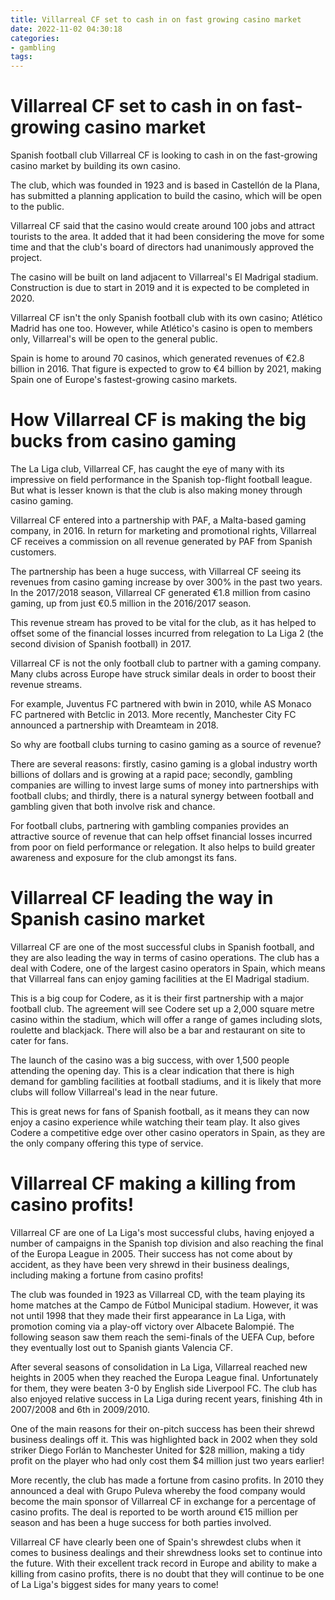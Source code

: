 ```yaml
---
title: Villarreal CF set to cash in on fast growing casino market
date: 2022-11-02 04:30:18
categories:
- gambling
tags:
---
```



#  Villarreal CF set to cash in on fast-growing casino market

Spanish football club Villarreal CF is looking to cash in on the fast-growing casino market by building its own casino.

The club, which was founded in 1923 and is based in Castellón de la Plana, has submitted a planning application to build the casino, which will be open to the public.

Villarreal CF said that the casino would create around 100 jobs and attract tourists to the area. It added that it had been considering the move for some time and that the club's board of directors had unanimously approved the project.

The casino will be built on land adjacent to Villarreal's El Madrigal stadium. Construction is due to start in 2019 and it is expected to be completed in 2020.

Villarreal CF isn't the only Spanish football club with its own casino; Atlético Madrid has one too. However, while Atlético's casino is open to members only, Villarreal's will be open to the general public.

Spain is home to around 70 casinos, which generated revenues of €2.8 billion in 2016. That figure is expected to grow to €4 billion by 2021, making Spain one of Europe's fastest-growing casino markets.

#  How Villarreal CF is making the big bucks from casino gaming

The La Liga club, Villarreal CF, has caught the eye of many with its impressive on field performance in the Spanish top-flight football league. But what is lesser known is that the club is also making money through casino gaming.

Villarreal CF entered into a partnership with PAF, a Malta-based gaming company, in 2016. In return for marketing and promotional rights, Villarreal CF receives a commission on all revenue generated by PAF from Spanish customers.

The partnership has been a huge success, with Villarreal CF seeing its revenues from casino gaming increase by over 300% in the past two years. In the 2017/2018 season, Villarreal CF generated €1.8 million from casino gaming, up from just €0.5 million in the 2016/2017 season.

This revenue stream has proved to be vital for the club, as it has helped to offset some of the financial losses incurred from relegation to La Liga 2 (the second division of Spanish football) in 2017.

Villarreal CF is not the only football club to partner with a gaming company. Many clubs across Europe have struck similar deals in order to boost their revenue streams.

For example, Juventus FC partnered with bwin in 2010, while AS Monaco FC partnered with Betclic in 2013. More recently, Manchester City FC announced a partnership with Dreamteam in 2018.

So why are football clubs turning to casino gaming as a source of revenue?

There are several reasons: firstly, casino gaming is a global industry worth billions of dollars and is growing at a rapid pace; secondly, gambling companies are willing to invest large sums of money into partnerships with football clubs; and thirdly, there is a natural synergy between football and gambling given that both involve risk and chance.

For football clubs, partnering with gambling companies provides an attractive source of revenue that can help offset financial losses incurred from poor on field performance or relegation. It also helps to build greater awareness and exposure for the club amongst its fans.

#  Villarreal CF leading the way in Spanish casino market

Villarreal CF are one of the most successful clubs in Spanish football, and they are also leading the way in terms of casino operations. The club has a deal with Codere, one of the largest casino operators in Spain, which means that Villarreal fans can enjoy gaming facilities at the El Madrigal stadium.

This is a big coup for Codere, as it is their first partnership with a major football club. The agreement will see Codere set up a 2,000 square metre casino within the stadium, which will offer a range of games including slots, roulette and blackjack. There will also be a bar and restaurant on site to cater for fans.

The launch of the casino was a big success, with over 1,500 people attending the opening day. This is a clear indication that there is high demand for gambling facilities at football stadiums, and it is likely that more clubs will follow Villarreal's lead in the near future.

This is great news for fans of Spanish football, as it means they can now enjoy a casino experience while watching their team play. It also gives Codere a competitive edge over other casino operators in Spain, as they are the only company offering this type of service.

#  Villarreal CF making a killing from casino profits!

Villarreal CF are one of La Liga's most successful clubs, having enjoyed a number of campaigns in the Spanish top division and also reaching the final of the Europa League in 2005. Their success has not come about by accident, as they have been very shrewd in their business dealings, including making a fortune from casino profits!

The club was founded in 1923 as Villarreal CD, with the team playing its home matches at the Campo de Fútbol Municipal stadium. However, it was not until 1998 that they made their first appearance in La Liga, with promotion coming via a play-off victory over Albacete Balompié. The following season saw them reach the semi-finals of the UEFA Cup, before they eventually lost out to Spanish giants Valencia CF.

After several seasons of consolidation in La Liga, Villarreal reached new heights in 2005 when they reached the Europa League final. Unfortunately for them, they were beaten 3-0 by English side Liverpool FC. The club has also enjoyed relative success in La Liga during recent years, finishing 4th in 2007/2008 and 6th in 2009/2010.

One of the main reasons for their on-pitch success has been their shrewd business dealings off it. This was highlighted back in 2002 when they sold striker Diego Forlán to Manchester United for $28 million, making a tidy profit on the player who had only cost them $4 million just two years earlier!

More recently, the club has made a fortune from casino profits. In 2010 they announced a deal with Grupo Puleva whereby the food company would become the main sponsor of Villarreal CF in exchange for a percentage of casino profits. The deal is reported to be worth around €15 million per season and has been a huge success for both parties involved.

Villarreal CF have clearly been one of Spain's shrewdest clubs when it comes to business dealings and their shrewdness looks set to continue into the future. With their excellent track record in Europe and ability to make a killing from casino profits, there is no doubt that they will continue to be one of La Liga's biggest sides for many years to come!